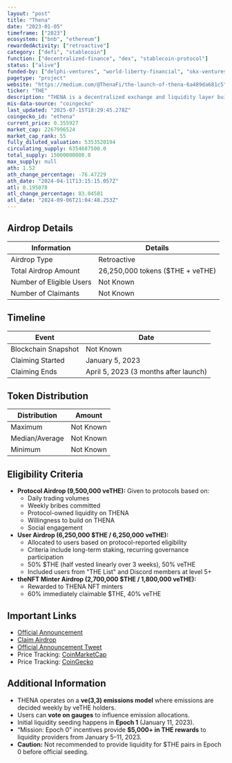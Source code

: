 ```yaml
---
layout: "post"
title: "Thena"
date: "2023-01-05"
timeframe: ["2023"]
ecosystem: ["bnb", "ethereum"]
rewardedActivity: ["retroactive"]
category: ["defi", "stablecoin"]
function: ["decentralized-finance", "dex", "stablecoin-protocol"]
status: ["alive"]
funded-by: ["delphi-ventures", "world-liberty-financial", "okx-ventures", "dragonfly-capital", "yzi-labs"]
pagetype: "project"
website: "https://medium.com/@ThenaFi/the-launch-of-thena-6a489da681c5"
ticker: "THE"
description: "THENA is a decentralized exchange and liquidity layer built on BNB Chain, aiming to optimize emissions, liquidity incentives, and governance."
mis-data-source: "coingecko"
last_updated: "2025-07-15T18:29:45.278Z"
coingecko_id: "ethena"
current_price: 0.355927
market_cap: 2267996524
market_cap_rank: 55
fully_diluted_valuation: 5353520194
circulating_supply: 6354687500.0
total_supply: 15000000000.0
max_supply: null
ath: 1.52
ath_change_percentage: -76.47229
ath_date: "2024-04-11T13:15:15.057Z"
atl: 0.195078
atl_change_percentage: 83.04501
atl_date: "2024-09-06T21:04:48.253Z"
---
```


## Airdrop Details

| Information              | Details                          |
| ------------------------ | -------------------------------- |
| Airdrop Type             | Retroactive                      |
| Total Airdrop Amount     | 26,250,000 tokens ($THE + veTHE) |
| Number of Eligible Users | Not Known                        |
| Number of Claimants      | Not Known                        |

## Timeline

| Event               | Date                                  |
| ------------------- | ------------------------------------- |
| Blockchain Snapshot | Not Known                             |
| Claiming Started    | January 5, 2023                       |
| Claiming Ends       | April 5, 2023 (3 months after launch) |

## Token Distribution

| Distribution   | Amount    |
| -------------- | --------- |
| Maximum        | Not Known |
| Median/Average | Not Known |
| Minimum        | Not Known |

## Eligibility Criteria

- **Protocol Airdrop (9,500,000 veTHE):** Given to protocols based on:
  - Daily trading volumes
  - Weekly bribes committed
  - Protocol-owned liquidity on THENA
  - Willingness to build on THENA
  - Social engagement
- **User Airdrop (6,250,000 $THE / 6,250,000 veTHE):**
  - Allocated to users based on protocol-reported eligibility
  - Criteria include long-term staking, recurring governance participation
  - 50% $THE (half vested linearly over 3 weeks), 50% veTHE
  - Included users from "THE List" and Discord members at level 5+
- **theNFT Minter Airdrop (2,700,000 $THE / 1,800,000 veTHE):**
  - Rewarded to THENA NFT minters
  - 60% immediately claimable $THE, 40% veTHE

## Important Links

- [Official Announcement](https://medium.com/@ThenaFi/the-launch-of-thena-6a489da681c5)
- [Claim Airdrop](https://thena.fi)
- [Official Announcement Tweet](https://bscscan.com/token/0xF4C8E32EaDEC4BFe97E0F595AdD0f4450a863a11)
- Price Tracking: [CoinMarketCap](https://coinmarketcap.com/currencies/thena/)
- Price Tracking: [CoinGecko](https://www.coingecko.com/en/coins/thena)

## Additional Information

- THENA operates on a **ve(3,3) emissions model** where emissions are decided weekly by veTHE holders.
- Users can **vote on gauges** to influence emission allocations.
- Initial liquidity seeding happens in **Epoch 1** (January 11, 2023).
- “Mission: Epoch 0” incentives provide **$5,000+ in THE rewards** to liquidity providers from January 5–11, 2023.
- **Caution:** Not recommended to provide liquidity for $THE pairs in Epoch 0 before official seeding.